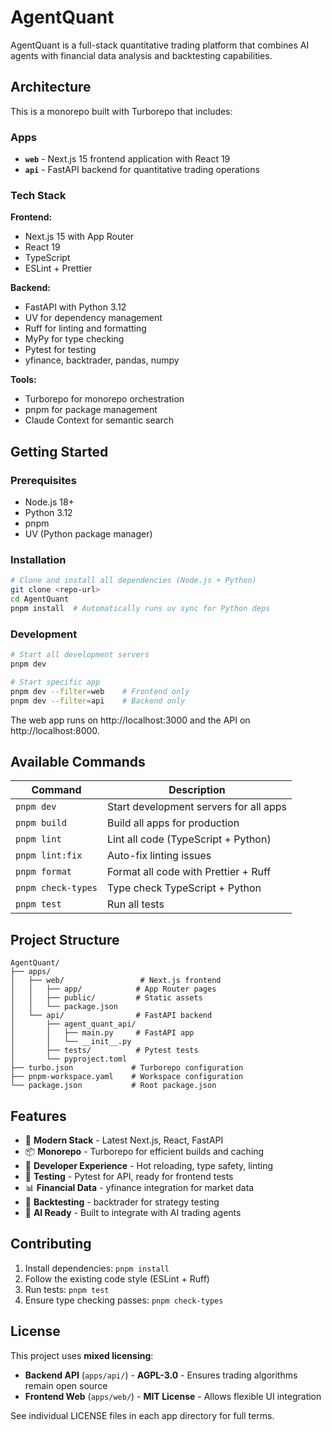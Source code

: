 # AgentQuant

AgentQuant is a full-stack quantitative trading platform that combines AI agents with financial data analysis and backtesting capabilities.

## Architecture

This is a monorepo built with Turborepo that includes:

### Apps

- **`web`** - Next.js 15 frontend application with React 19
- **`api`** - FastAPI backend for quantitative trading operations

### Tech Stack

**Frontend:**
- Next.js 15 with App Router
- React 19
- TypeScript
- ESLint + Prettier

**Backend:**  
- FastAPI with Python 3.12
- UV for dependency management
- Ruff for linting and formatting
- MyPy for type checking
- Pytest for testing
- yfinance, backtrader, pandas, numpy

**Tools:**
- Turborepo for monorepo orchestration
- pnpm for package management
- Claude Context for semantic search

## Getting Started

### Prerequisites

- Node.js 18+
- Python 3.12
- pnpm
- UV (Python package manager)

### Installation

```bash
# Clone and install all dependencies (Node.js + Python)
git clone <repo-url>
cd AgentQuant
pnpm install  # Automatically runs uv sync for Python deps
```

### Development

```bash
# Start all development servers
pnpm dev

# Start specific app
pnpm dev --filter=web    # Frontend only
pnpm dev --filter=api    # Backend only
```

The web app runs on http://localhost:3000 and the API on http://localhost:8000.

## Available Commands

| Command | Description |
|---------|-------------|
| `pnpm dev` | Start development servers for all apps |
| `pnpm build` | Build all apps for production |
| `pnpm lint` | Lint all code (TypeScript + Python) |
| `pnpm lint:fix` | Auto-fix linting issues |
| `pnpm format` | Format all code with Prettier + Ruff |
| `pnpm check-types` | Type check TypeScript + Python |
| `pnpm test` | Run all tests |

## Project Structure

```
AgentQuant/
├── apps/
│   ├── web/                 # Next.js frontend
│   │   ├── app/            # App Router pages
│   │   ├── public/         # Static assets
│   │   └── package.json
│   └── api/                # FastAPI backend
│       ├── agent_quant_api/
│       │   ├── main.py     # FastAPI app
│       │   └── __init__.py
│       ├── tests/          # Pytest tests
│       └── pyproject.toml
├── turbo.json             # Turborepo configuration
├── pnpm-workspace.yaml    # Workspace configuration
└── package.json           # Root package.json
```

## Features

- 🚀 **Modern Stack** - Latest Next.js, React, FastAPI
- 📦 **Monorepo** - Turborepo for efficient builds and caching
- 🔧 **Developer Experience** - Hot reloading, type safety, linting
- 🧪 **Testing** - Pytest for API, ready for frontend tests
- 📊 **Financial Data** - yfinance integration for market data
- 🔄 **Backtesting** - backtrader for strategy testing
- 🤖 **AI Ready** - Built to integrate with AI trading agents

## Contributing

1. Install dependencies: `pnpm install`
2. Follow the existing code style (ESLint + Ruff)
3. Run tests: `pnpm test`
4. Ensure type checking passes: `pnpm check-types`

## License

This project uses **mixed licensing**:

- **Backend API** (`apps/api/`) - **AGPL-3.0** - Ensures trading algorithms remain open source
- **Frontend Web** (`apps/web/`) - **MIT License** - Allows flexible UI integration

See individual LICENSE files in each app directory for full terms.
